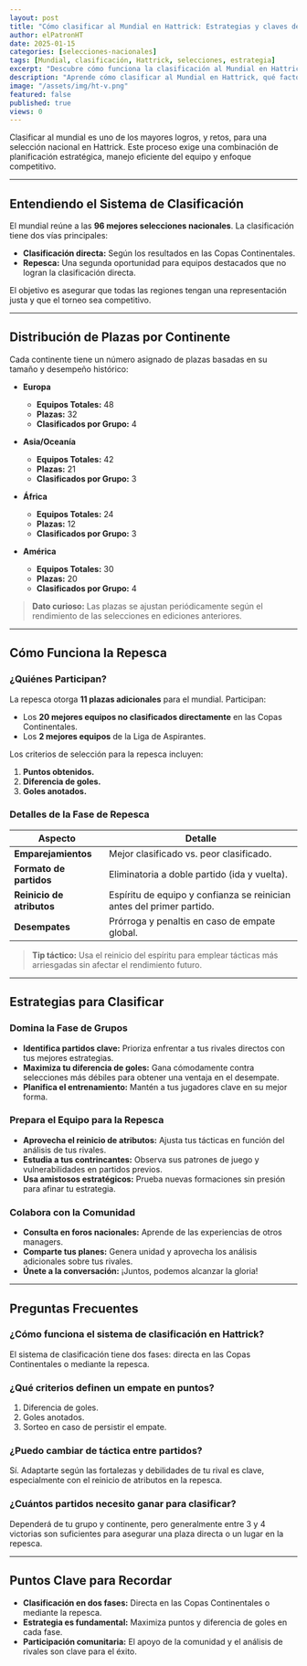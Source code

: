 ```yaml
---
layout: post
title: "Cómo clasificar al Mundial en Hattrick: Estrategias y claves del proceso"
author: elPatronHT
date: 2025-01-15
categories: [selecciones-nacionales]
tags: [Mundial, clasificación, Hattrick, selecciones, estrategia]
excerpt: "Descubre cómo funciona la clasificación al Mundial en Hattrick, qué criterios se usan y qué estrategias seguir para asegurar tu cupo en la Copa del Mundo."
description: "Aprende cómo clasificar al Mundial en Hattrick, qué factores influyen en la clasificación y cómo preparar a tu selección para lograr un desempeño exitoso en el torneo."
image: "/assets/img/ht-v.png"
featured: false
published: true
views: 0
---
```


Clasificar al mundial es uno de los mayores logros, y retos, para una selección nacional en Hattrick. Este proceso exige una combinación de planificación estratégica, manejo eficiente del equipo y enfoque competitivo.

---

## Entendiendo el Sistema de Clasificación

El mundial reúne a las **96 mejores selecciones nacionales**. La clasificación tiene dos vías principales:

- **Clasificación directa:** Según los resultados en las Copas Continentales.
- **Repesca:** Una segunda oportunidad para equipos destacados que no logran la clasificación directa.

El objetivo es asegurar que todas las regiones tengan una representación justa y que el torneo sea competitivo.

---

## Distribución de Plazas por Continente

Cada continente tiene un número asignado de plazas basadas en su tamaño y desempeño histórico:

- **Europa**

  - **Equipos Totales:** 48
  - **Plazas:** 32
  - **Clasificados por Grupo:** 4

- **Asia/Oceanía**

  - **Equipos Totales:** 42
  - **Plazas:** 21
  - **Clasificados por Grupo:** 3

- **África**

  - **Equipos Totales:** 24
  - **Plazas:** 12
  - **Clasificados por Grupo:** 3

- **América**
  - **Equipos Totales:** 30
  - **Plazas:** 20
  - **Clasificados por Grupo:** 4

> **Dato curioso:** Las plazas se ajustan periódicamente según el rendimiento de las selecciones en ediciones anteriores.

---

## Cómo Funciona la Repesca

### ¿Quiénes Participan?

La repesca otorga **11 plazas adicionales** para el mundial. Participan:

- Los **20 mejores equipos no clasificados directamente** en las Copas Continentales.
- Los **2 mejores equipos** de la Liga de Aspirantes.

Los criterios de selección para la repesca incluyen:

1. **Puntos obtenidos.**
2. **Diferencia de goles.**
3. **Goles anotados.**

### Detalles de la Fase de Repesca

| **Aspecto**               | **Detalle**                                                           |
| ------------------------- | --------------------------------------------------------------------- |
| **Emparejamientos**       | Mejor clasificado vs. peor clasificado.                               |
| **Formato de partidos**   | Eliminatoria a doble partido (ida y vuelta).                          |
| **Reinicio de atributos** | Espíritu de equipo y confianza se reinician antes del primer partido. |
| **Desempates**            | Prórroga y penaltis en caso de empate global.                         |

> **Tip táctico:** Usa el reinicio del espíritu para emplear tácticas más arriesgadas sin afectar el rendimiento futuro.

---

## Estrategias para Clasificar

### Domina la Fase de Grupos

- **Identifica partidos clave:** Prioriza enfrentar a tus rivales directos con tus mejores estrategias.
- **Maximiza tu diferencia de goles:** Gana cómodamente contra selecciones más débiles para obtener una ventaja en el desempate.
- **Planifica el entrenamiento:** Mantén a tus jugadores clave en su mejor forma.

### Prepara el Equipo para la Repesca

- **Aprovecha el reinicio de atributos:** Ajusta tus tácticas en función del análisis de tus rivales.
- **Estudia a tus contrincantes:** Observa sus patrones de juego y vulnerabilidades en partidos previos.
- **Usa amistosos estratégicos:** Prueba nuevas formaciones sin presión para afinar tu estrategia.

### Colabora con la Comunidad

- **Consulta en foros nacionales:** Aprende de las experiencias de otros managers.
- **Comparte tus planes:** Genera unidad y aprovecha los análisis adicionales sobre tus rivales.
- **Únete a la conversación:** ¡Juntos, podemos alcanzar la gloria!

---

## Preguntas Frecuentes

### ¿Cómo funciona el sistema de clasificación en Hattrick?

El sistema de clasificación tiene dos fases: directa en las Copas Continentales o mediante la repesca.

### ¿Qué criterios definen un empate en puntos?

1. Diferencia de goles.
2. Goles anotados.
3. Sorteo en caso de persistir el empate.

### ¿Puedo cambiar de táctica entre partidos?

Sí. Adaptarte según las fortalezas y debilidades de tu rival es clave, especialmente con el reinicio de atributos en la repesca.

### ¿Cuántos partidos necesito ganar para clasificar?

Dependerá de tu grupo y continente, pero generalmente entre 3 y 4 victorias son suficientes para asegurar una plaza directa o un lugar en la repesca.

---

## Puntos Clave para Recordar

- **Clasificación en dos fases:** Directa en las Copas Continentales o mediante la repesca.
- **Estrategia es fundamental:** Maximiza puntos y diferencia de goles en cada fase.
- **Participación comunitaria:** El apoyo de la comunidad y el análisis de rivales son clave para el éxito.
